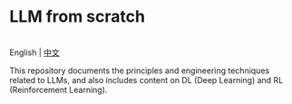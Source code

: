 # LLM from scratch

<p align="left">
    <br> English | <a href="README.md">中文</a>
</p>

This repository documents the principles and engineering techniques related to LLMs, and also includes content on DL (Deep Learning) and RL (Reinforcement Learning).